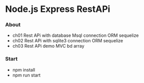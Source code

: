 
# Node.js Express RestAPi

### About
- ch01 Rest APi with database Msql connection ORM sequelize
- ch02 Rest APi with sqlite3 connection ORM sequelize
- ch03 Rest APi demo MVC bd array

### Start
- npm install
- npm run start
